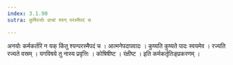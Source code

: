 ```yaml
---
index: 3.1.90
sutra: कुषिरजोः प्राचां श्यन् परस्मैपदं च

---
```

 अनयोः कर्मकर्तरि न यक् किंतु श्यन्परस्मैपदं च । आत्मनेपदापवादः । कुष्यति कुष्यते पादः स्वयमेव । रज्यति रज्यते वस्रम् । यगविषये तु नास्य प्रवृत्तिः । कोषिषीष्ट । रंक्षीष्ट । इति कर्मकर्तृतिङ्प्रकरणम्‌ ।